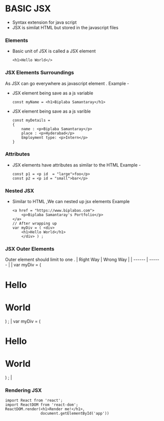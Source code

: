 # BASIC JSX
- Syntax extension for java script
- JSX is similat HTML but stored in the javascript files

### Elements
- Basic unit of JSX is called a JSX element
    ```
    <h1>Hello World</>
    ```
### JSX Elements Surroundings
As JSX can go everywhere as javascript element .
Example - 
-   JSX element being save as a js variable
    ```
    const myName = <h1>Biplaba Samantaray</h1>
    ```
-   JSX element being save as a js varible
    ```
    const myDetails = 
    {
        name : <p>Biplaba Samantaray</p>
        place : <p>Hyderabad</p>
        Employment type: <p>Intern</p>
    }
    ```
### Attributes
-   JSX elements have attributes as similar to the HTML
    Example -
    ```
    const p1 = <p id  = "large">foo</p>
    const p2 = <p id = "small">bar</p>
    ```
### Nested JSX
- Similar to HTML ,We can nested up jsx elements
    Example
    ```
    <a href = "https://www.biplabas.com">
        <p>Biplaba Samantaray's Portfolio</p>
    </a>
    // After wrapping up
    var myDiv = ( <div>
        <h1>Hello World</h1>
        </div> ) ;
    ```
### JSX Outer Elements
Outer element should limit to one .
| Right Way | Wrong Way |
| ------ | ------ |
|  var myDiv = ( <div> <h1>Hello</h1> <h1>World</h1> </div> ) ; | var myDiv = ( <h1>Hello</h1> <h1>World</h1> ) ; |
### Rendering JSX 
```
import React from 'react';
import ReactDOM from 'react-dom';
ReactDOM.render(<h1>Render me!</h1>,
                document.getElementById('app'))
```